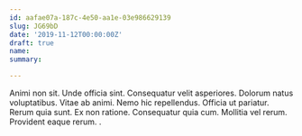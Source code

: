 ```yaml
---
id: aafae07a-187c-4e50-aa1e-03e986629139
slug: JG69bD
date: '2019-11-12T00:00:00Z'
draft: true
name: 
summary: 

---
```


Animi non sit. Unde officia sint. Consequatur velit asperiores. Dolorum natus voluptatibus. Vitae ab animi. Nemo hic repellendus. Officia ut pariatur. Rerum quia sunt. Ex non ratione. Consequatur quia cum. Mollitia vel rerum. Provident eaque rerum. .
